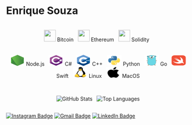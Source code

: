 


# Enrique Souza
<br />
<!-- stats -->
<div align="center">
<img height="32" width="32" src="https://cdn.jsdelivr.net/npm/simple-icons@v11/icons/bitcoin.svg" /> Bitcoin &nbsp;
<img height="32" width="32" src="https://cdn.jsdelivr.net/npm/simple-icons@v11/icons/ethereum.svg" /> Ethereum &nbsp;
<img height="32" width="32" src="https://cdn.jsdelivr.net/npm/simple-icons@v11/icons/solidity.svg" /> Solidity &nbsp;

</div>
<br />
<br />
<!-- Technology Icons -->
<div align="center">
  <img src="https://raw.githubusercontent.com/devicons/devicon/master/icons/nodejs/nodejs-original.svg" width="40" height="30" alt="Node.js" /> Node.js &nbsp;
  <img src="https://raw.githubusercontent.com/devicons/devicon/master/icons/csharp/csharp-original.svg" width="40" height="30" alt="C#" /> C# &nbsp;
  <img src="https://raw.githubusercontent.com/devicons/devicon/master/icons/cplusplus/cplusplus-original.svg" width="40" height="30" alt="C++" /> C++ &nbsp;
  <img src="https://raw.githubusercontent.com/devicons/devicon/master/icons/python/python-original.svg" width="40" height="30" alt="Python" /> Python &nbsp;
  <img src="https://raw.githubusercontent.com/devicons/devicon/master/icons/go/go-original.svg" width="40" height="30" alt="Go" /> Go &nbsp;
  <img src="https://raw.githubusercontent.com/devicons/devicon/master/icons/swift/swift-original.svg" width="40" height="30" alt="Swift" /> Swift &nbsp;
  <img src="https://raw.githubusercontent.com/devicons/devicon/master/icons/linux/linux-original.svg" width="40" height="30" alt="Linux" /> Linux &nbsp;
  <img src="https://raw.githubusercontent.com/devicons/devicon/master/icons/apple/apple-original.svg" width="40" height="30" alt="MacOS" /> MacOS
</div>

##

<br />
<div align="center">
        <img src="https://github-readme-stats-git-master-enriquesouza.vercel.app/api?username=enriquesouza&show_icons=true&theme=transparent" alt="GitHub Stats" />&nbsp;&nbsp;
        <img src="https://github-readme-stats-git-master-enriquesouza.vercel.app/api/top-langs/?username=enriquesouza&layout=compact&theme=transparent" alt="Top Languages" />
</div>


##

<!-- Social Icons -->
[![Instagram Badge](https://img.shields.io/badge/-Instagram-%23E4405F?style=for-the-badge&logo=instagram&logoColor=white)](https://instagram.com/enriquesouza6)
[![Gmail Badge](https://img.shields.io/badge/-Gmail-%23333?style=for-the-badge&logo=gmail&logoColor=white)](mailto:enricrypto@gmail.com)
[![LinkedIn Badge](https://img.shields.io/badge/-LinkedIn-%230077B5?style=for-the-badge&logo=linkedin&logoColor=white)](https://www.linkedin.com/in/enriquesouza)


